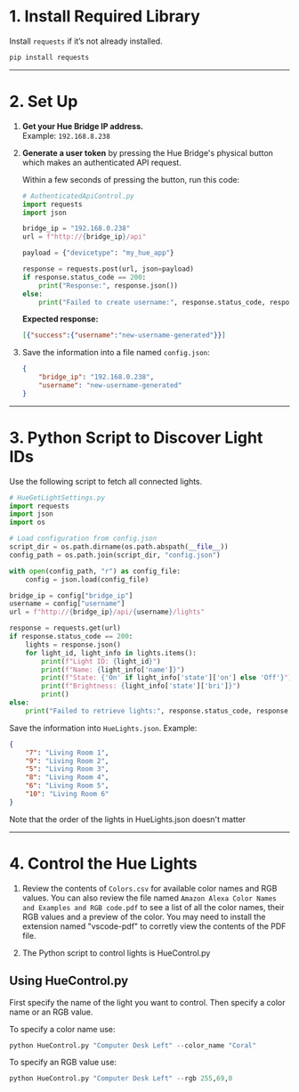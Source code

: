 # 1. Install Required Library

Install `requests` if it’s not already installed.

```bash
pip install requests
```

---

# 2. Set Up

1. **Get your Hue Bridge IP address.**  
   Example: `192.168.8.238`

2. **Generate a user token** by pressing the Hue Bridge's physical button which makes an authenticated API request.

   Within a few seconds of pressing the button, run this code:

   ```python
   # AuthenticatedApiControl.py
   import requests
   import json

   bridge_ip = "192.168.0.238"
   url = f"http://{bridge_ip}/api"

   payload = {"devicetype": "my_hue_app"}

   response = requests.post(url, json=payload)
   if response.status_code == 200:
       print("Response:", response.json())
   else:
       print("Failed to create username:", response.status_code, response.text)
   ```

   **Expected response:**

   ```json
   [{"success":{"username":"new-username-generated"}}]
   ```

3. Save the information into a file named `config.json`:

   ```json
   {
       "bridge_ip": "192.168.0.238",
       "username": "new-username-generated"
   }
   ```

---

# 3. Python Script to Discover Light IDs

Use the following script to fetch all connected lights.

```python
# HueGetLightSettings.py
import requests
import json
import os

# Load configuration from config.json
script_dir = os.path.dirname(os.path.abspath(__file__))
config_path = os.path.join(script_dir, "config.json")

with open(config_path, "r") as config_file:
    config = json.load(config_file)

bridge_ip = config["bridge_ip"]
username = config["username"]
url = f"http://{bridge_ip}/api/{username}/lights"

response = requests.get(url)
if response.status_code == 200:
    lights = response.json()
    for light_id, light_info in lights.items():
        print(f"Light ID: {light_id}")
        print(f"Name: {light_info['name']}")
        print(f"State: {'On' if light_info['state']['on'] else 'Off'}")
        print(f"Brightness: {light_info['state']['bri']}")
        print()
else:
    print("Failed to retrieve lights:", response.status_code, response.text)
```

Save the information into `HueLights.json`. Example:

```json
{
    "7": "Living Room 1",
    "9": "Living Room 2",
    "5": "Living Room 3",
    "8": "Living Room 4",
    "6": "Living Room 5",
    "10": "Living Room 6"
}
```
Note that the order of the lights in HueLights.json doesn't matter

---

# 4. Control the Hue Lights

1. Review the contents of `Colors.csv` for available color names and RGB values. You can also review the file named `Amazon Alexa Color Names and Examples and RGB code.pdf` to see a list of all the color names, their RGB values and a preview of the color. You may need to install the extension named "vscode-pdf" to corretly view the contents of the PDF file.

2. The Python script to control lights is HueControl.py

## Using HueControl.py
First specify the name of the light you want to control. Then specify a color name or an RGB value.

To specify a color name use:
 ```python
python HueControl.py "Computer Desk Left" --color_name "Coral"
   ```

To specify an RGB value use:
 ```python
python HueControl.py "Computer Desk Left" --rgb 255,69,0
   ```
